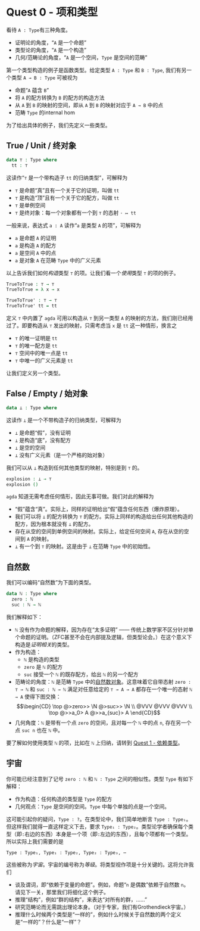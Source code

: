 # Quest 0 - 项和类型

<!--
```agda
module Trinitarianism.Quest0 where

open import Cubical.Core.Everything hiding (_∨_) public
```
-->

看待 `A : Type`有三种角度。
- 证明论的角度，“`A` 是一个命题”
- 类型论的角度，“`A` 是一个构造”
- 几何/范畴论的角度，“`A` 是一个空间，`Type` 是空间的范畴”

第一个类型构造的例子是函数类型。给定类型 `A : Type` 和 `B : Type`, 我们有另一个类型 `A → B : Type` 可被视为
- 命题“`A` 蕴含 `B`”
- 将 `A` 的配方转换为 `B` 的配方的构造方法
- 从 `A` 到 `B` 的映射的空间，即从 `A` 到 `B` 的映射对应于 `A → B` 中的点
- 范畴 `Type` 的internal hom

为了给出具体的例子，我们先定义一些类型。

## True / Unit / 终对象

```agda
data ⊤ : Type where
  tt : ⊤
```
这读作“`⊤` 是一个带构造子 `tt` 的归纳类型”，可解释为
- `⊤` 是命题“真”且有一个关于它的证明，叫做 `tt`
- `⊤` 是构造“顶”且有一个关于它的配方，叫做 `tt`
- `⊤` 是单例空间
- `⊤` 是终对象：每一个对象都有一个到 `⊤` 的态射 `· ↦ tt`

一般来说，表达式 `a : A` 读作“`a` 是类型 `A` 的项”，可解释为
- `a` 是命题 `A` 的证明
- `a` 是构造 `A` 的配方
- `a` 是空间 `A` 中的点
- `a` 是对象 `A` 在范畴 `Type` 中的广义元素

以上告诉我们如何*构造*类型 `⊤` 的项。让我们看一个*使用*类型 `⊤` 的项的例子。

```agda
TrueToTrue : ⊤ → ⊤
TrueToTrue = λ x → x

TrueToTrue' : ⊤ → ⊤
TrueToTrue' tt = tt
```
定义 `⊤` 中内置了 `agda` 可用以构造从 `⊤` 到另一类型 `A` 的映射的方法，我们刚已经用过了。即要构造从 `⊤` 发出的映射，只需考虑当 `x` 是 `tt` 这一种情形，换言之
- `⊤` 的唯一证明是 `tt`
- `⊤` 的唯一配方是 `tt`
- `⊤` 空间中的唯一点是 `tt`
- `⊤` 中唯一的广义元素是 `tt`

让我们定义另一个类型。

## False / Empty / 始对象

```agda
data ⊥ : Type where
```
这读作 `⊥` 是一个不带构造子的归纳类型，可解释为
- `⊥` 是命题“假”，没有证明
- `⊥` 是构造“底”，没有配方
- `⊥` 是空的空间
- `⊥` 没有广义元素（是一个严格的始对象）

我们可以从 `⊥` 构造到任何其他类型的映射，特别是到 `⊤` 的。

```agda
explosion : ⊥ → ⊤
explosion ()
```
`agda` 知道无需考虑任何情形，因此无事可做。我们对此的解释为
- “假”蕴含“真”。实际上，同样的证明给出“假”蕴含任何东西（爆炸原理）。
- 我们可以将 `⊥` 的配方转换为 `⊤` 的配方。实际上同样的构造给出任何其他构造的配方，因为根本就没有 `⊥` 的配方。
- 存在从空的空间到单例空间的映射。实际上，给定任何空间 `A`, 存在从空的空间到 `A` 的映射。
- `⊥` 有一个到 `⊤` 的映射。这是由于 `⊥` 在范畴 `Type` 中的初始性。

## 自然数

我们可以编码“自然数”为下面的类型。

```agda
data ℕ : Type where
  zero : ℕ
  suc : ℕ → ℕ
```

我们解释如下：
- `ℕ` 没有作为命题的解释，因为存在“太多证明” ——
  传统上数学家不区分针对单个命题的证明。（ZFC甚至不会在内部提及逻辑，但类型论会。）在这个意义下构造是*证明相关*的类型。
- 作为构造：
  - `ℕ` 是构造的类型
  - `zero` 是 `ℕ` 的配方
  - `suc` 接受一个 `ℕ` 的既存配方，给出 `ℕ` 的另一个配方
- 范畴论的角度：`ℕ` 是范畴 `Type` 中的[自然数对象](https://www.zhihu.com/question/609503563/answer/3107267809)。这意味着它自带态射 `zero : ⊤ → ℕ` 和 `suc : ℕ → ℕ` 满足对任意给定的 `⊤ → A → A` 都存在一个唯一的态射 `ℕ → A` 使得下图交换：
$$\begin{CD}
\top @>zero>> \N @>suc>> \N \\
@VVV @VVV @VVV \\
\top @>>a_0> A @>>a_{suc}> A
\end{CD}$$
- 几何角度：`ℕ` 是带有一个点 `zero` 的空间，且对每一个 `ℕ` 中的点 `n`, 存在另一个点 `suc n` 也在 `ℕ` 中。

要了解如何使用类型 `ℕ` 的项，比如在 `ℕ` 上归纳，请转到 [Quest 1 - 依赖类型](?article=hott_game/Trinitarianism/Quest1.lagda)。

## 宇宙

你可能已经注意到了记号 `zero : ℕ` 和 `ℕ : Type` 之间的相似性。类型 `Type` 有如下解释：
- 作为构造：任何构造的类型是 `Type` 的配方
- 几何观点：`Type` 是空间的空间。`Type` 中每个单独的点是一个空间。

这可能引起你的疑问，`Type : ?`。在类型论中，我们简单地断言 `Type : Type₁`。但这样我们就得一直这样定义下去，要求 `Type₁ : Type₂`。类型论学者确保每个类型（即`:`右边的东西）本身是一个项（即`:`左边的东西），且每个项都有一个类型。所以实际上我们需要的是

    Type : Type₁, Type₁ : Type₂, Type₂ : Type₃, ⋯

这些被称为*宇宙*。宇宙的编号称为*等级*。将类型视作项是十分关键的。这将允许我们
- 谈及谓词，即“依赖于变量的命题”。例如，命题“`n` 是偶数”依赖于自然数 `n`。请见下一关，那里我们将细化这个例子。
- 推理“结构”，例如“群的结构”，来表达“对所有的群，……”
- 研究范畴论而无需跳出理论本身。（对于专家，我们有Grothendieck宇宙。）
- 推理什么时候两个类型是“一样的”，例如什么时候关于自然数的两个定义是“一样的”？什么是“一样”？
